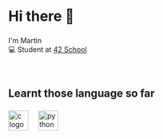 <h1 align="left">Hi there 👋</h1>

###

<p align="left">I'm Martin<br>💻 Student at <a href="https://github.com/42Paris" target="_blank">42 School</a></p>

<br>

<h2 align="left">Learnt those language so far</h2>

###

<div align="left">
  <img src="https://cdn.jsdelivr.net/gh/devicons/devicon/icons/c/c-original.svg" height="40" alt="c logo"  />
  <img width="12" />
  <img src="https://cdn.jsdelivr.net/gh/devicons/devicon/icons/python/python-original.svg" height="40" alt="python logo"  />
  <img width="12" />
